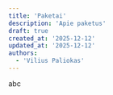 ```yaml
---
title: 'Paketai'
description: 'Apie paketus'
draft: true
created_at: '2025-12-12'
updated_at: '2025-12-12'
authors:
  - 'Vilius Paliokas'
---
```


abc